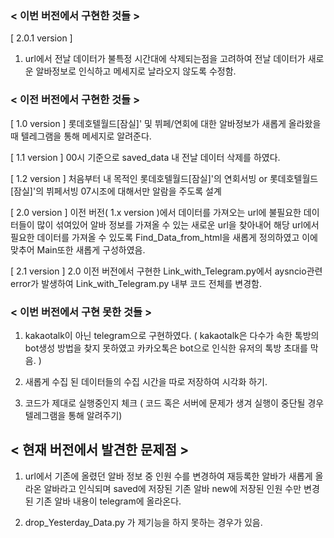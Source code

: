 ### < 이번 버전에서 구현한 것들 >

[ 2.0.1 version ]
1. url에서 전날 데이터가 불특정 시간대에 삭제되는점을 고려하여 전날 데이터가 새로운 알바정보로 인식하고 메세지로 날라오지 않도록 수정함.


### < 이전 버전에서 구현한 것들 >

[ 1.0 version ] 롯데호텔월드[잠실]' 및 뷔페/연회에 대한 알바정보가 새롭게 올라왔을 때 텔레그램을 통해 메세지로 알려준다.

[ 1.1 version ] 00시 기준으로 saved_data 내 전날 데이터 삭제를 하였다.

[ 1.2 version ] 처음부터 내 목적인 롯데호텔월드[잠실]'의 연회서빙 or 롯데호텔월드[잠실]'의 뷔페서빙 07시조에 대해서만 알람을 주도록 설계

[ 2.0 version ]
 이전 버전( 1.x version )에서 데이터를 가져오는 url에 불필요한 데이터들이
많이 섞여있어 알바 정보를 가져올 수 있는 새로운 url을 찾아내어 해당 url에서 필요한 데이터를 가져올 수 있도록 Find_Data_from_html을 새롭게 정의하였고 이에 맞추어 Main또한 새롭게 구성하였음. 

[ 2.1 version ]
 2.0 이전 버전에서 구현한 Link_with_Telegram.py에서 aysncio관련 error가 발생하여 Link_with_Telegram.py 내부 코드 전체를 변경함.


### < 이번 버전에서 구현 못한 것들 >

1. kakaotalk이 아닌 telegram으로 구현하였다.
( kakaotalk은 다수가 속한 톡방의 bot생성 방법을 찾지 못하였고 카카오톡은 bot으로 인식한 유저의 톡방 초대를 막음. )

2. 새롭게 수집 된 데이터들의 수집 시간을 따로 저장하여 시각화 하기. 

3. 코드가 제대로 실행중인지 체크 ( 코드 혹은 서버에 문제가 생겨 실행이 중단될 경우 텔레그램을 통해 알려주기)


## < 현재 버전에서 발견한 문제점 >

1. url에서 기존에 올렸던 알바 정보 중 인원 수를 변경하여 재등록한 알바가 새롭게 올라온 알바라고 인식되며 saved에 저장된 기존 알바 new에 저장된 인원 수만 변경된 기존 알바 내용이 telegram에 올라온다.

2. drop_Yesterday_Data.py 가 제기능을 하지 못하는 경우가 있음.